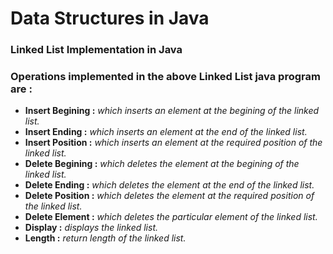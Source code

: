 # Data Structures in Java
### Linked List Implementation in Java
### Operations implemented in the above Linked List java program are :
- <b>Insert Begining  :</b> <i>which inserts an element at the begining of the linked list.</i>
- <b>Insert Ending    :</b> <i>which inserts an element at the end of the linked list.</i>
- <b>Insert Position  :</b> <i>which inserts an element at the required position of the linked list.</i>
- <b>Delete Begining  :</b> <i>which deletes the element at the begining of the linked list.</i>
- <b>Delete Ending    :</b> <i>which deletes the element at the end of the linked list.</i>
- <b>Delete Position  :</b> <i>which deletes the element at the required position of the linked list.</i>
- <b>Delete Element   :</b> <i>which deletes the particular element of the linked list.</i>
- <b>Display          :</b> <i>displays the linked list.</i>
- <b>Length           :</b> <i>return length of the linked list.</i>
